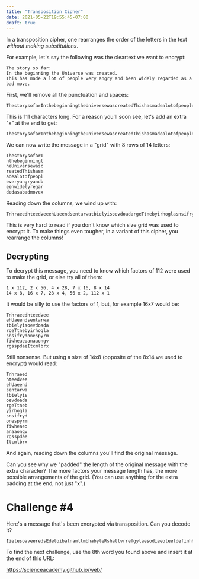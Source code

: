 ```yaml
---
title: "Transposition Cipher"
date: 2021-05-22T19:55:45-07:00
draft: true
---
```


In a transposition cipher, one rearranges the order of the letters in the text *without making substitutions*.
<!--more-->

For example, let's say the following was the cleartext we want to encrypt:

```
The story so far:
In the beginning the Universe was created.
This has made a lot of people very angry and been widely regarded as a bad move.
```

First, we'll remove all the punctuation and spaces:

```
ThestorysofarInthebeginningtheUniversewascreatedThishasmadealotofpeopleveryangryandbeenwidelyregardedasabadmove
```

This is 111 characters long. For a reason you'll soon see, let's add an extra "x" at the end to get:

```
ThestorysofarInthebeginningtheUniversewascreatedThishasmadealotofpeopleveryangryandbeenwidelyregardedasabadmovex
```

We can now write the message in a "grid" with 8 rows of 14 letters:

```
ThestorysofarI
nthebeginningt
heUniversewasc
reatedThishasm
adealotofpeopl
everyangryandb
eenwidelyregar
dedasabadmovex
```

Reading down the columns, we wind up with:

```
TnhraeedhteedveeehUaeendsentarwatbielyisoevdoadargeTtnebyirhoglasnsifrydonespyrmfiwheaeoanaaongvrgsspdaeItcmlbrx
```

This is very hard to read if you don't know which size grid was used to encrypt it. To make things even tougher, in a variant of this cipher, you rearrange the columns!

## Decrypting

To decrypt this message, you need to know which factors of 112 were used to make the grid, or else try all of them:

```
1 x 112, 2 x 56, 4 x 28, 7 x 16, 8 x 14
14 x 8, 16 x 7, 28 x 4, 56 x 2, 112 x 1
```

It would be silly to use the factors of 1, but, for example 16x7 would be:

```
Tnhraeedhteedvee
ehUaeendsentarwa
tbielyisoevdoada
rgeTtnebyirhogla
snsifrydonespyrm
fiwheaeoanaaongv
rgsspdaeItcmlbrx
```

Still nonsense. But using a size of 14x8 (opposite of the 8x14 we used to encrypt) would read:

```
Tnhraeed
hteedvee
ehUaeend
sentarwa
tbielyis
oevdoada
rgeTtneb
yirhogla
snsifryd
onespyrm
fiwheaeo
anaaongv
rgsspdae
Itcmlbrx
```

And again, reading down the columns you'll find the original message.

Can you see why we "padded" the length of the original message with the extra character? The more factors your message length has, the more possible arrangements of the grid. (You can use anything for the extra padding at the end, not just "x".)

# Challenge #4

Here's a message that's been encrypted via transposition. Can you decode it?

```
IietesoaveeredsEdeloibatnamltmbhabyleRshattvrrefgylaesodieeoteetdefinhhaeiefhLkbwetosfluhedrrbrddeedaatrtuelsoefaolgSnIoieodpmgidlaeekrieniHdrihtdmovlmeuaaneSgerehsctcoatotaeppeftnrclgdtrdsSahrhetrhnhrsesnohbsratIaoolkseeewhkeAehtrhtreauoxhmrumeyedtroxtRlDariahcisesyepfpfdwsaberx
```

To find the next challenge, use the 8th word you found above and insert it at the end of this URL:

https://scienceacademy.github.io/web/